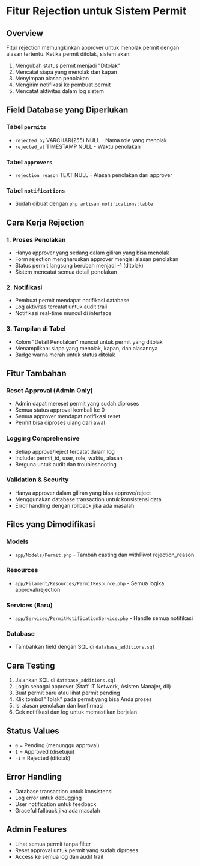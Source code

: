 # Fitur Rejection untuk Sistem Permit

## Overview
Fitur rejection memungkinkan approver untuk menolak permit dengan alasan tertentu. Ketika permit ditolak, sistem akan:

1. Mengubah status permit menjadi "Ditolak"
2. Mencatat siapa yang menolak dan kapan
3. Menyimpan alasan penolakan 
4. Mengirim notifikasi ke pembuat permit
5. Mencatat aktivitas dalam log sistem

## Field Database yang Diperlukan

### Tabel `permits`
- `rejected_by` VARCHAR(255) NULL - Nama role yang menolak
- `rejected_at` TIMESTAMP NULL - Waktu penolakan

### Tabel `approvers`  
- `rejection_reason` TEXT NULL - Alasan penolakan dari approver

### Tabel `notifications`
- Sudah dibuat dengan `php artisan notifications:table`

## Cara Kerja Rejection

### 1. Proses Penolakan
- Hanya approver yang sedang dalam giliran yang bisa menolak
- Form rejection mengharuskan approver mengisi alasan penolakan
- Status permit langsung berubah menjadi -1 (ditolak)
- Sistem mencatat semua detail penolakan

### 2. Notifikasi
- Pembuat permit mendapat notifikasi database
- Log aktivitas tercatat untuk audit trail
- Notifikasi real-time muncul di interface

### 3. Tampilan di Tabel
- Kolom "Detail Penolakan" muncul untuk permit yang ditolak
- Menampilkan: siapa yang menolak, kapan, dan alasannya
- Badge warna merah untuk status ditolak

## Fitur Tambahan

### Reset Approval (Admin Only)
- Admin dapat mereset permit yang sudah diproses
- Semua status approval kembali ke 0
- Semua approver mendapat notifikasi reset
- Permit bisa diproses ulang dari awal

### Logging Comprehensive  
- Setiap approve/reject tercatat dalam log
- Include: permit_id, user, role, waktu, alasan
- Berguna untuk audit dan troubleshooting

### Validation & Security
- Hanya approver dalam giliran yang bisa approve/reject
- Menggunakan database transaction untuk konsistensi data
- Error handling dengan rollback jika ada masalah

## Files yang Dimodifikasi

### Models
- `app/Models/Permit.php` - Tambah casting dan withPivot rejection_reason

### Resources
- `app/Filament/Resources/PermitResource.php` - Semua logika approval/rejection

### Services (Baru)
- `app/Services/PermitNotificationService.php` - Handle semua notifikasi

### Database
- Tambahkan field dengan SQL di `database_additions.sql`

## Cara Testing

1. Jalankan SQL di `database_additions.sql`
2. Login sebagai approver (Staff IT Network, Asisten Manajer, dll)
3. Buat permit baru atau lihat permit pending
4. Klik tombol "Tolak" pada permit yang bisa Anda proses
5. Isi alasan penolakan dan konfirmasi
6. Cek notifikasi dan log untuk memastikan berjalan

## Status Values

- `0` = Pending (menunggu approval)
- `1` = Approved (disetujui) 
- `-1` = Rejected (ditolak)

## Error Handling

- Database transaction untuk konsistensi
- Log error untuk debugging
- User notification untuk feedback
- Graceful fallback jika ada masalah

## Admin Features

- Lihat semua permit tanpa filter
- Reset approval untuk permit yang sudah diproses
- Access ke semua log dan audit trail
